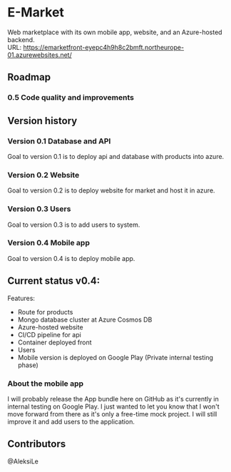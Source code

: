 # E-Market
Web marketplace with its own mobile app, website, and an Azure-hosted backend.
<br>URL: https://emarketfront-eyepc4h9h8c2bmft.northeurope-01.azurewebsites.net/
## Roadmap

### 0.5 Code quality and improvements

## Version history

### Version 0.1 Database and API
Goal to version 0.1 is to deploy api and database with products into azure.

### Version 0.2 Website
Goal to version 0.2 is to deploy website for market and host it in azure.

### Version 0.3 Users
Goal to version 0.3 is to add users to system.

### Version 0.4 Mobile app
Goal to version 0.4 is to deploy mobile app.

## Current status v0.4:
Features:
 - Route for products
 - Mongo database cluster at Azure Cosmos DB
 - Azure-hosted website
 - CI/CD pipeline for api
 - Container deployed front
 - Users
 - Mobile version is deployed on Google Play (Private internal testing phase)

### About the mobile app
I will probably release the App bundle here on GitHub as 
it's currently in internal testing on Google Play.
I just wanted to let you know that I won't move forward 
from there as it's only a free-time mock project. 
I will still improve it and add users to the application.

## Contributors
@AleksiLe
